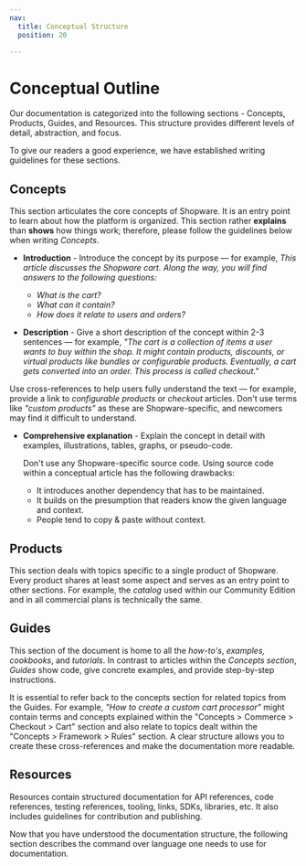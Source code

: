 ```yaml
---
nav:
  title: Conceptual Structure
  position: 20

---
```


# Conceptual Outline

Our documentation is categorized into the following sections - Concepts, Products, Guides, and Resources. This structure provides different levels of detail, abstraction, and focus.

To give our readers a good experience, we have established writing guidelines for these sections.

## Concepts

This section articulates the core concepts of Shopware. It is an entry point to learn about how the platform is organized. This section rather **explains** than **shows** how things work; therefore, please follow the guidelines below when writing *Concepts*.

* **Introduction** - Introduce the concept by its purpose — for example, *This article discusses the Shopware cart. Along the way, you will find answers to the following questions:*
  * *What is the cart?*
  * *What can it contain?*
  * *How does it relate to users and orders?*

* **Description** - Give a short description of the concept within 2-3 sentences — for example,  *"The cart is a collection of items a user wants to buy within the shop. It might contain products, discounts, or virtual products like bundles or configurable products. Eventually, a cart gets converted into an order. This process is called checkout."*

Use cross-references to help users fully understand the text — for example, provide a link to *configurable products* or *checkout* articles. Don't use terms like *"custom products"* as these are Shopware-specific, and newcomers may find it difficult to understand.

* **Comprehensive explanation** - Explain the concept in detail with examples, illustrations, tables, graphs, or pseudo-code.

  Don't use any Shopware-specific source code. Using source code within a conceptual article has the following drawbacks:
  * It introduces another dependency that has to be maintained.
  * It builds on the presumption that readers know the given language and context.
  * People tend to copy & paste without context.

## Products

This section deals with topics specific to a single product of Shopware. Every product shares at least some aspect and serves as an entry point to other sections. For example, the *catalog* used within our Community Edition and in all commercial plans is technically the same.

## Guides

This section of the document is home to all the *how-to's*, *examples, cookbooks*, and *tutorials*. In contrast to articles within the *Concepts section*, *Guides* show code, give concrete examples, and provide step-by-step instructions.

It is essential to refer back to the concepts section for related topics from the Guides. For example, *"How to create a custom cart processor"* might contain terms and concepts explained within the "Concepts &gt; Commerce &gt; Checkout &gt; Cart" section and also relate to topics dealt within the "Concepts &gt; Framework &gt; Rules" section. A clear structure allows you to create these cross-references and make the documentation more readable.

## Resources

Resources contain structured documentation for API references, code references, testing references, tooling, links, SDKs, libraries, etc. It also includes guidelines for contribution and publishing.

Now that you have understood the documentation structure, the following section describes the command over language one needs to use for documentation.
